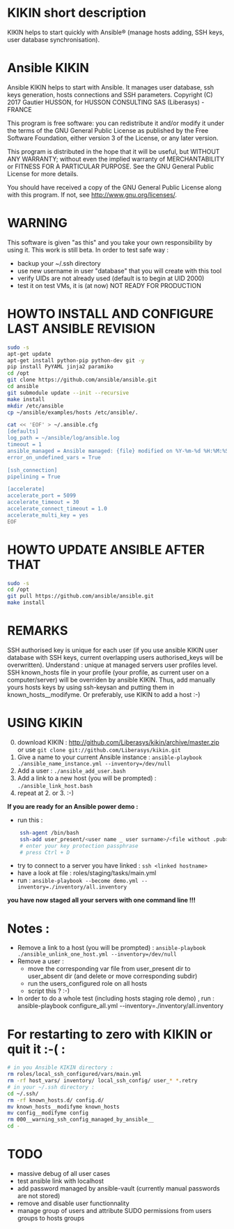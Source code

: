 KIKIN short description
=======================
KIKIN helps to start quickly with Ansible® (manage hosts adding, SSH keys, user database synchronisation).


Ansible KIKIN
=============
Ansible KIKIN helps to start with Ansible.
It manages user database, ssh keys generation, hosts connections and SSH parameters.
Copyright (C) 2017  Gautier HUSSON, for HUSSON CONSULTING SAS (Liberasys) - FRANCE

This program is free software: you can redistribute it and/or modify
it under the terms of the GNU General Public License as published by
the Free Software Foundation, either version 3 of the License, or any later version.

This program is distributed in the hope that it will be useful,
but WITHOUT ANY WARRANTY; without even the implied warranty of
MERCHANTABILITY or FITNESS FOR A PARTICULAR PURPOSE.  See the
GNU General Public License for more details.

You should have received a copy of the GNU General Public License
along with this program.  If not, see <http://www.gnu.org/licenses/>.


WARNING
=========
This software is given "as this" and you take your own responsibility by using it.
This work is still beta. In order to test safe way :
- backup your ~/.ssh directory
- use new username in user "database" that you will create with this tool
- verify UIDs are not already used (default is to begin at UID 2000)
- test it on test VMs, it is (at now) NOT READY FOR PRODUCTION


HOWTO INSTALL AND CONFIGURE LAST ANSIBLE REVISION
=================================================
```bash
sudo -s
apt-get update
apt-get install python-pip python-dev git -y
pip install PyYAML jinja2 paramiko
cd /opt
git clone https://github.com/ansible/ansible.git
cd ansible
git submodule update --init --recursive
make install
mkdir /etc/ansible
cp ~/ansible/examples/hosts /etc/ansible/.

cat << 'EOF' > ~/.ansible.cfg
[defaults]
log_path = ~/ansible/log/ansible.log
timeout = 1
ansible_managed = Ansible managed: {file} modified on %Y-%m-%d %H:%M:%S by {uid} on {host}
error_on_undefined_vars = True

[ssh_connection]
pipelining = True

[accelerate]
accelerate_port = 5099
accelerate_timeout = 30
accelerate_connect_timeout = 1.0
accelerate_multi_key = yes
EOF
```

HOWTO UPDATE ANSIBLE AFTER THAT
===============================
```bash
sudo -s
cd /opt
git pull https://github.com/ansible/ansible.git
make install
```

REMARKS
=======
SSH authorised key is unique for each user (if you use ansible KIKIN user database with SSH keys, current overlapping users authorised_keys will be overwritten). Understand : unique at managed servers user profiles level.
SSH known_hosts file in your profile (your profile, as current user on a computer/server) will be overriden by ansible KIKIN. Thus, add manually yours hosts keys by using ssh-keysan and putting them in known_hosts__modifyme. Or preferably, use KIKIN to add a host :-)


USING KIKIN
===========
0. download KIKIN : http://github.com/Liberasys/kikin/archive/master.zip or use ```git clone git://github.com/Liberasys/kikin.git```
1. Give a name to your current Ansible instance : ```ansible-playbook ./ansible_name_instance.yml --inventory=/dev/null```
2. Add a user : ```./ansible_add_user.bash```
3. Add a link to a new host (you will be prompted) : ``` ./ansible_link_host.bash ```
4. repeat at 2. or 3. :-)

**If you are ready for an Ansible power demo :**
- run this :
```bash
    ssh-agent /bin/bash
    ssh-add user_present/<user name _ user surname>/<file without .pub>
    # enter your key protection passphrase
    # press Ctrl + D
```
- try to connect to a server you have linked : ```ssh <linked hostname>```
- have a look at file : roles/staging/tasks/main.yml
- run : ```ansible-playbook --become demo.yml --inventory=./inventory/all.inventory```

**you have now staged all your servers with one command line !!!**

Notes :
=======
- Remove a link to a host (you will be prompted) : ```ansible-playbook ./ansible_unlink_one_host.yml --inventory=/dev/null```
- Remove a user :
  - move the corresponding var file from user_present dir to user_absent dir (and delete or move corresponding subdir)
  - run the users_configured role on all hosts
  - script this ? :-)
- In order to do a whole test (including hosts staging role demo) , run : ansible-playbook configure_all.yml --inventory=./inventory/all.inventory


For restarting to zero with KIKIN or quit it :-( :
===================================================
```bash
# in you Ansible KIKIN directory :
rm roles/local_ssh_configured/vars/main.yml
rm -rf host_vars/ inventory/ local_ssh_config/ user_* *.retry
# in your ~/.ssh directory :
cd ~/.ssh/
rm -rf known_hosts.d/ config.d/
mv known_hosts__modifyme known_hosts
mv config__modifyme config
rm 000__warning_ssh_config_managed_by_ansible__
cd -
```

TODO
====================
- massive debug of all user cases
- test ansible link with localhost
- add password managed by ansible-vault (currently manual passwords are not stored)
- remove and disable user functionnality
- manage group of users and attribute SUDO permissions from users groups to hosts groups
